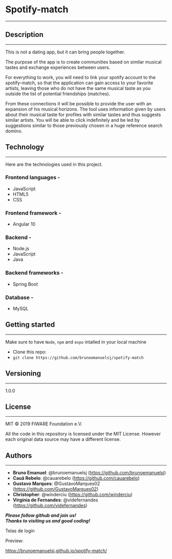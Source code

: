 # Spotify-match  
___


## Description 
___

This is not a dating app, but it can bring people together.  

The purpose of the app is to create communities based on similar musical tastes and exchange experiences between users.

For everything to work, you will need to link your spotify account to the spotify-match, so that the application can gain access to your favorite artists, leaving those who do not have the same musical taste as you outside the list of potential friendships (matches).

From these connections it will be possible to provide the user with an expansion of his musical horizons.
The tool uses information given by users about their musical taste for profiles with similar tastes and thus suggests similar artists. You will be able to click indefinitely and be led by suggestions similar to those previously chosen in a huge reference search domino.

 

## Technology
___

Here are the technologies used in this project.  

### Frontend languages - 
* JavaScript 
* HTML5
* CSS

### Frontend framework - 
* Angular 10

### Backend -
* Node.js
* JavaScript
* Java

### Backend frameworks -
* Spring Boot

### Database -
* MySQL

## Getting started
___

Make sure to have `Node`, `npm` and `expo` intalled in your local machine

- Clone this repo: 
- ```git clone https://github.com/brunoemanuelsj/spotify-match```
 
## Versioning
___
1.0.0

## License
___

MIT © 2019 FIWARE Foundation e.V.

All the code in this repository is licensed under the MIT License. However each original data source may have a different license. 

## Authors
___

*  **Bruno Emanuel**: @brunoemanuelsj (https://github.com/brunoemanuelsj)
*  **Cauã Rebelo**: @cauarebelo (https://github.com/cauarebelo)
*  **Gustavo Marques**: @GustavoMarques02 (https://github.com/GustavoMarques02)
*  **Christopher**: @winderciu (https://github.com/winderciu)
*  **Virgínia de Fernandes**: @videfernandes (https://github.com/videfernandes)

_**Please follow github and join us!**_  
_**Thanks to visiting us and good coding!**_

Telas de login

Preview:

https://brunoemanuelsj.github.io/spotify-match/

